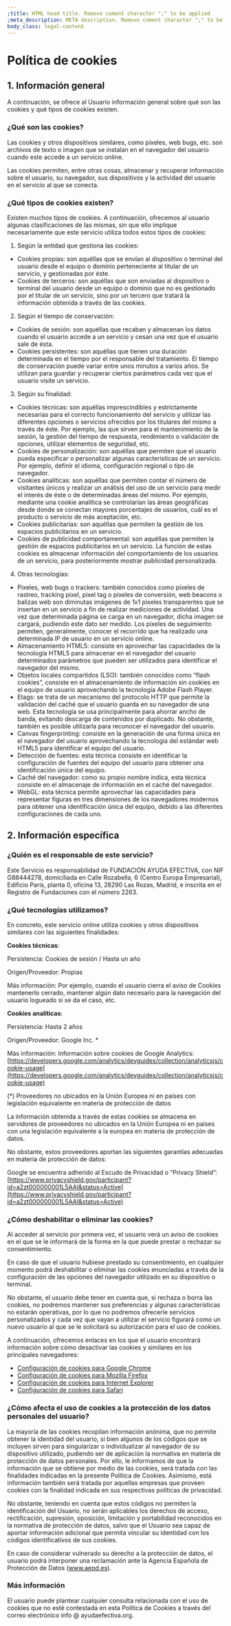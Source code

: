 ```yaml
---
;title: HTML head title. Remove coment character ";" to be applied
;meta_description: META description. Remove coment character ";" to be applied
body_class: legal-content
---
```


# Política de cookies

## 1. Información general

A continuación, se ofrece al Usuario información general sobre qué son las cookies y qué tipos de cookies existen.

### ¿Qué son las cookies?

Las cookies y otros dispositivos similares, como píxeles, web bugs, etc. son archivos de texto o imagen que se instalan en el navegador del usuario cuando este accede a un servicio online.

Las cookies permiten, entre otras cosas, almacenar y recuperar información sobre el usuario, su navegador, sus dispositivos y la actividad del usuario en el servicio al que se conecta.

### ¿Qué tipos de cookies existen?

Existen muchos tipos de cookies. A continuación, ofrecemos al usuario algunas clasificaciones de las mismas, sin que ello implique necesariamente que este servicio utiliza todos estos tipos de cookies:

1. Según la entidad que gestiona las cookies:

* Cookies propias: son aquéllas que se envían al dispositivo o terminal del usuario desde el equipo o dominio perteneciente al titular de un servicio, y gestionadas por éste.
* Cookies de terceros: son aquéllas que son enviadas al dispositivo o terminal del usuario desde un equipo o dominio que no es gestionado por el titular de un servicio, sino por un tercero que tratará la información obtenida a través de las cookies.

2. Según el tiempo de conservación:

* Cookies de sesión: son aquéllas que recaban y almacenan los datos cuando el usuario accede a un servicio y cesan una vez que el usuario sale de ésta.
* Cookies persistentes: son aquéllas que tienen una duración determinada en el tiempo por el responsable del tratamiento. El tiempo de conservación puede variar entre unos minutos a varios años. Se utilizan para guardar y recuperar ciertos parámetros cada vez que el usuario visite un servicio.

3. Según su finalidad:

* Cookies técnicas: son aquéllas imprescindibles y estrictamente necesarias para el correcto funcionamiento del servicio y utilizar las diferentes opciones o servicios ofrecidos por los titulares del mismo a través de éste. Por ejemplo, las que sirven para el mantenimiento de la sesión, la gestión del tiempo de respuesta, rendimiento o validación de opciones, utilizar elementos de seguridad, etc.
* Cookies de personalización: son aquéllas que permiten que el usuario pueda especificar o personalizar algunas características de un servicio. Por ejemplo, definir el idioma, configuración regional o tipo de navegador.
* Cookies analíticas: son aquéllas que permiten contar el número de visitantes únicos y realizar un análisis del uso de un servicio para medir el interés de éste o de determinadas áreas del mismo. Por ejemplo, mediante una cookie analítica se controlarían las áreas geográficas desde donde se conectan mayores porcentajes de usuarios, cuál es el producto o servicio de más aceptación, etc.
* Cookies publicitarias: son aquéllas que permiten la gestión de los espacios publicitarios en un servicio.
* Cookies de publicidad comportamental: son aquéllas que permiten la gestión de espacios publicitarios en un servicio. La función de estas cookies es almacenar información del comportamiento de los usuarios de un servicio, para posteriormente mostrar publicidad personalizada.

4. Otras tecnologías:

* Pixeles, web bugs o trackers: también conocidos como píxeles de rastreo, tracking pixel, pixel tag o píxeles de conversión, web beacons o balizas web son diminutas imágenes de 1x1 píxeles transparentes que se insertan en un servicio a fin de realizar mediciones de actividad. Una vez que determinada página se carga en un navegador, dicha imagen se cargará, pudiendo este dato ser medido. Los píxeles de seguimiento permiten, generalmente, conocer el recorrido que ha realizado una determinada IP de usuario en un servicio online.
* Almacenamiento HTML5: consiste en aprovechar las capacidades de la tecnología HTML5 para almacenar en el navegador del usuario determinados parámetros que pueden ser utilizados para identificar el navegador del mismo.
* Objetos locales compartidos (LSO): también conocidos como “flash cookies”, consiste en el almacenamiento de información sin cookies en el equipo de usuario aprovechando la tecnología Adobe Flash Player.
* Etags: se trata de un mecanismo del protocolo HTTP que permite la validación del caché que el usuario guarda en su navegador de una web. Esta tecnología se usa principalmente para ahorrar ancho de banda, evitando descarga de contenidos por duplicado. No obstante, también es posible utilizarla para reconocer el navegador del usuario.
* Canvas fingerprinting: consiste en la generación de una forma única en el navegador del usuario aprovechando la tecnología del estándar web HTML5 para identificar el equipo del usuario.
* Detección de fuentes: esta técnica consiste en identificar la configuración de fuentes del equipo del usuario para obtener una identificación única del equipo.
* Caché del navegador: como su propio nombre indica, esta técnica consiste en el almacenaje de información en el caché del navegador.
* WebGL: esta técnica permite aprovechar las capacidades para representar figuras en tres dimensiones de los navegadores modernos para obtener una identificación única del equipo, debido a las diferentes configuraciones de cada uno.

## 2. Información específica

### ¿Quién es el responsable de este servicio?

Este Servicio es responsabilidad de FUNDACIÓN AYUDA EFECTIVA, con NIF G88444278, domiciliada en Calle Rozabella, 6 (Centro Europa Empresarial), Edificio París, planta 0, oficina 13, 28290 Las Rozas, Madrid, e inscrita en el Registro de Fundaciones con el número 2263.

### ¿Qué tecnologías utilizamos?

En concreto, este servicio online utiliza cookies y otros dispositivos similares con las siguientes finalidades:

**Cookies técnicas**:

Persistencia: Cookies de sesión / Hasta un año

Origen/Proveedor: Propias

Más información: Por ejemplo, cuando el usuario cierra el aviso de Cookies mantenerlo cerrado, mantener algún dato necesario para la navegación del usuario logueado si se da el caso, etc.

**Cookies analíticas**:

Persistencia: Hasta 2 años

Origen/Proveedor: Google Inc. *

Más información: Información sobre cookies de Google Analytics: [https://developers.google.com/analytics/devguides/collection/analyticsjs/cookie-usage](https://developers.google.com/analytics/devguides/collection/analyticsjs/cookie-usage)

(*) Proveedores no ubicados en la Unión Europea ni en países con legislación equivalente en materia de protección de datos

La información obtenida a través de estas cookies se almacena en servidores de proveedores no ubicados en la Unión Europea ni en países con una legislación equivalente a la europea en materia de protección de datos.

No obstante, estos proveedores aportan las siguientes garantías adecuadas en materia de protección de datos:

Google se encuentra adherido al Escudo de Privacidad o “Privacy Shield”: [https://www.privacyshield.gov/participant?id=a2zt000000001L5AAI&status=Active](https://www.privacyshield.gov/participant?id=a2zt000000001L5AAI&status=Active)

### ¿Cómo deshabilitar o eliminar las cookies?

Al acceder al servicio por primera vez, el usuario verá un aviso de cookies en el que se le informará de la forma en la que puede prestar o rechazar su consentimiento.

En caso de que el usuario hubiese prestado su consentimiento, en cualquier momento podrá deshabilitar o eliminar las cookies enunciadas a través de la configuración de las opciones del navegador utilizado en su dispositivo o terminal.

No obstante, el usuario debe tener en cuenta que, si rechaza o borra las cookies, no podremos mantener sus preferencias y algunas características no estarán operativas, por lo que no podremos ofrecerle servicios personalizados y cada vez que vayan a utilizar el servicio figurará como un nuevo usuario al que se le solicitará su autorización para el uso de cookies.

A continuación, ofrecemos enlaces en los que el usuario encontrará información sobre cómo desactivar las cookies y similares en los principales navegadores:

* [Configuración de cookies para Google Chrome](https://support.google.com/chrome/answer/95647?hl=es)
* [Configuración de cookies para Mozilla Firefox](https://support.mozilla.org/es/kb/cookies-informacion-que-los-sitios-web-guardan-en-)
* [Configuración de cookies para Internet Explorer](https://support.microsoft.com/es-es/help/278835/how-to-delete-cookie-files-in-internet-explorer)
* [Configuración de cookies para Safari](https://support.apple.com/kb/HT1677?viewlocale=es_ES)

### ¿Cómo afecta el uso de cookies a la protección de los datos personales del usuario?

La mayoría de las cookies recopilan información anónima, que no permite obtener la identidad del usuario, si bien algunos de los códigos que se incluyen sirven para singularizar o individualizar al navegador de su dispositivo utilizado, pudiendo ser de aplicación la normativa en materia de protección de datos personales. Por ello, le informamos de que la información que se obtiene por medio de las cookies, será tratada con las finalidades indicadas en la presente Política de Cookies. Asimismo, está información también será tratada por aquellas empresas que proveen cookies con la finalidad indicada en sus respectivas políticas de privacidad.

No obstante, teniendo en cuenta que estos códigos no permiten la identificación del Usuario, no serán aplicables los derechos de acceso, rectificación, supresión, oposición, limitación y portabilidad reconocidos en la normativa de protección de datos, salvo que el Usuario sea capaz de aportar información adicional que permita vincular su identidad con los códigos identificativos de sus cookies.

En caso de considerar vulnerado su derecho a la protección de datos, el usuario podrá interponer una reclamación ante la Agencia Española de Protección de Datos (www.aepd.es).

### Más información

El usuario puede plantear cualquier consulta relacionada con el uso de cookies que no esté contestada en esta Política de Cookies a través del correo electrónico info @ ayudaefectiva.org.
